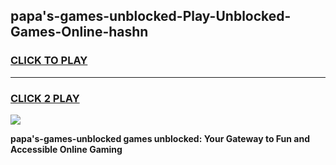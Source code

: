 
## papa's-games-unblocked-Play-Unblocked-Games-Online-hashn
<h3>
<a href="https://premium76.site?title=papa's-games-unblocked&ref=25A">CLICK TO PLAY</a></h3>
<hr>

<h3>
<a href="https://premium76.site?title=papa's-games-unblocked&ref=25A">CLICK 2 PLAY</a>
  
</h3>

<a href="https://premium76.site?title=papa's-games-unblocked&ref=25A"><img src="https://clearcache.store/games.png"></a>


**papa's-games-unblocked games unblocked: Your Gateway to Fun and Accessible Online Gaming**

